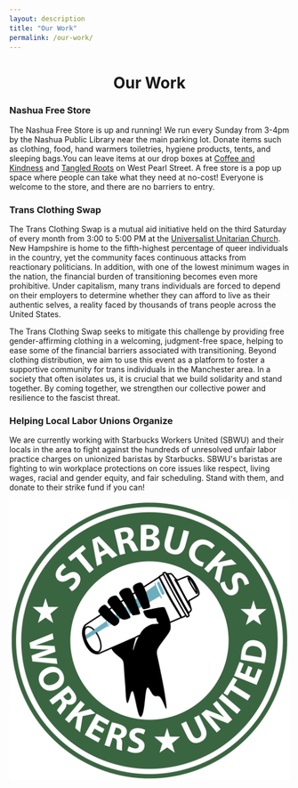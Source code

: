 ```yaml
---
layout: description
title: "Our Work"
permalink: /our-work/
---
```


<h1 style="text-align: center;"> Our Work </h1>

<h3>Nashua Free Store</h3>
<div class="two-columns">
  <div>
    <p>
      The Nashua Free Store is up and running! We run every Sunday from 3-4pm by the Nashua Public Library near the main parking lot. Donate items such as clothing, food, hand warmers toiletries, hygiene products, tents, and sleeping bags.You can leave items at our drop boxes at <a href="https://maps.app.goo.gl/eNwZFLw8yF3F2h1M7">Coffee and Kindness</a> and <a href="https://maps.app.goo.gl/qceu2BrW4uZyBKmF6">Tangled Roots</a> on West Pearl Street. A free store is a pop up space where people can take what they need at no-cost! Everyone is welcome to the store, and there are no barriers to entry.
    </p>
  </div>
  <!-- TODO: enable the following once social sponsorship is approved -->
  <!-- <div>
      <script src="https://donorbox.org/widget.js" paypalExpress="false"></script><iframe src="https://donorbox.org/embed/nashua-free-store-fundraising?language=en-us" name="donorbox" allowpaymentrequest="allowpaymentrequest" seamless="seamless" frameborder="0" scrolling="no" height="900px" width="100%" style="max-width: 500px; min-width: 250px; max-height:none!important" allow="payment"></iframe>
  </div> -->
</div>

<h3>Trans Clothing Swap</h3>
<div class="two-columns">
  <div>
    <p>
      The Trans Clothing Swap is a mutual aid initiative held on the third Saturday of every month from 3:00 to 5:00 PM at the <a href="https://maps.app.goo.gl/Uft9QaamygZxirwW7">Universalist Unitarian Church</a>. New Hampshire is home to the fifth-highest percentage of queer individuals in the country, yet the community faces continuous attacks from reactionary politicians. In addition, with one of the lowest minimum wages in the nation, the financial burden of transitioning becomes even more prohibitive. Under capitalism, many trans individuals are forced to depend on their employers to determine whether they can afford to live as their authentic selves, a reality faced by thousands of trans people across the United States.
    </p>
    <p>
      The Trans Clothing Swap seeks to mitigate this challenge by providing free gender-affirming clothing in a welcoming, judgment-free space, helping to ease some of the financial barriers associated with transitioning. Beyond clothing distribution, we aim to use this event as a platform to foster a supportive community for trans individuals in the Manchester area. In a society that often isolates us, it is crucial that we build solidarity and stand together. By coming together, we strengthen our collective power and resilience to the fascist threat.
    </p>
  </div>
</div>

<h3>Helping Local Labor Unions Organize</h3>
<div class="two-columns">
  <div>
    <p >We are currently working with Starbucks Workers United (SBWU) and their locals in the area to fight against the hundreds of unresolved unfair labor practice charges on unionized baristas by Starbucks. SBWU's baristas are fighting to win workplace protections on core issues like respect, living wages, racial and gender equity, and fair scheduling. Stand with them, and donate to their strike fund if you can! </p>
  </div>
  <div class="column-image-cnt">
    <img
      src="/assets/images/sbwu-logo.png"
      alt="Starbucks Workers United logo"
      class="responsive-image"
    >
  </div>
</div>
